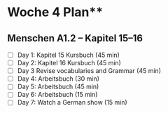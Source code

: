 # Woche 4 Plan**

## **Menschen A1.2 – Kapitel 15–16**

- [ ] Day 1: Kapitel 15 Kursbuch (45 min)
- [ ] Day 2: Kapitel 16 Kursbuch (45 min)
- [ ] Day 3 Revise vocabularies and Grammar (45 min)
- [ ] Day 4: Arbeitsbuch (30 min)
- [ ] Day 5: Arbeitsbuch (45 min)
- [ ] Day 6: Arbeitsbuch (15 min)
- [ ] Day 7: Watch a German show (15 min)
